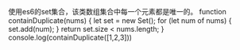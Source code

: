 使用es6的set集合，该类数组集合中每一个元素都是唯一的。
function containDuplicate(nums) {
  let set = new Set();
  for (let num of nums) {
    set.add(num);
  }
  return set.size < nums.length;
}
console.log(containDuplicate([1,2,3]))